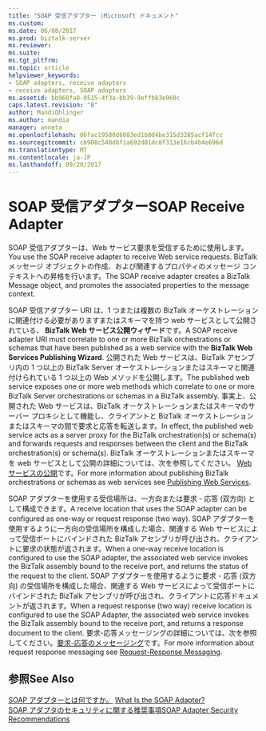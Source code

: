 ```yaml
---
title: "SOAP 受信アダプター |Microsoft ドキュメント"
ms.custom: 
ms.date: 06/08/2017
ms.prod: biztalk-server
ms.reviewer: 
ms.suite: 
ms.tgt_pltfrm: 
ms.topic: article
helpviewer_keywords:
- SOAP adapters, receive adapters
- receive adapters, SOAP adapters
ms.assetid: bb968fa8-0515-4f3a-bb39-9effb83e960c
caps.latest.revision: "8"
author: MandiOhlinger
ms.author: mandia
manager: anneta
ms.openlocfilehash: 06fac19580d6083ed1b0d4be315d3285acf14fcc
ms.sourcegitcommit: cb908c540d8f1a692d01dc8f313e16cb4b4e696d
ms.translationtype: MT
ms.contentlocale: ja-JP
ms.lasthandoff: 09/20/2017
---
```

# <a name="soap-receive-adapter"></a><span data-ttu-id="0d5f4-102">SOAP 受信アダプター</span><span class="sxs-lookup"><span data-stu-id="0d5f4-102">SOAP Receive Adapter</span></span>
<span data-ttu-id="0d5f4-103">SOAP 受信アダプターは、Web サービス要求を受信するために使用します。</span><span class="sxs-lookup"><span data-stu-id="0d5f4-103">You use the SOAP receive adapter to receive Web service requests.</span></span> <span data-ttu-id="0d5f4-104">BizTalk メッセージ オブジェクトの作成、および関連するプロパティのメッセージ コンテキストへの昇格を行います。</span><span class="sxs-lookup"><span data-stu-id="0d5f4-104">The SOAP receive adapter creates a BizTalk Message object, and promotes the associated properties to the message context.</span></span>  
  
 <span data-ttu-id="0d5f4-105">SOAP 受信アダプター URI は、1 つまたは複数の BizTalk オーケストレーションに関連付ける必要がありますまたはスキーマを持つ web サービスとして公開されている、 **BizTalk Web サービス公開ウィザード**です。</span><span class="sxs-lookup"><span data-stu-id="0d5f4-105">A SOAP receive adapter URI must correlate to one or more BizTalk orchestrations or schemas that have been published as a web service with the **BizTalk Web Services Publishing Wizard**.</span></span> <span data-ttu-id="0d5f4-106">公開された Web サービスは、BizTalk アセンブリ内の 1 つ以上の BizTalk Server オーケストレーションまたはスキーマと関連付けられている 1 つ以上の Web メソッドを公開します。</span><span class="sxs-lookup"><span data-stu-id="0d5f4-106">The published web service exposes one or more web methods which correlate to one or more BizTalk Server orchestrations or schemas in a BizTalk assembly.</span></span> <span data-ttu-id="0d5f4-107">事実上、公開された Web サービスは、BizTalk オーケストレーションまたはスキーマのサーバー プロキシとして機能し、クライアントと BizTalk オーケストレーションまたはスキーマの間で要求と応答を転送します。</span><span class="sxs-lookup"><span data-stu-id="0d5f4-107">In effect, the published web service acts as a server proxy for the BizTalk orchestration(s) or schema(s) and forwards requests and responses between the client and the BizTalk orchestration(s) or schema(s).</span></span> <span data-ttu-id="0d5f4-108">BizTalk オーケストレーションまたはスキーマを web サービスとして公開の詳細については、次を参照してください。 [Web サービスの公開](../core/publishing-web-services.md)です。</span><span class="sxs-lookup"><span data-stu-id="0d5f4-108">For more information about publishing BizTalk orchestrations or schemas as web services see [Publishing Web Services](../core/publishing-web-services.md).</span></span>  
  
 <span data-ttu-id="0d5f4-109">SOAP アダプターを使用する受信場所は、一方向または要求 - 応答 (双方向) として構成できます。</span><span class="sxs-lookup"><span data-stu-id="0d5f4-109">A receive location that uses the SOAP adapter can be configured as one-way or request response (two way).</span></span> <span data-ttu-id="0d5f4-110">SOAP アダプターを使用するように一方向の受信場所を構成した場合、関連する Web サービスによって受信ポートにバインドされた BizTalk アセンブリが呼び出され、クライアントに要求の状態が返されます。</span><span class="sxs-lookup"><span data-stu-id="0d5f4-110">When a one-way receive location is configured to use the SOAP adapter, the associated web service invokes the BizTalk assembly bound to the receive port, and returns the status of the request to the client.</span></span> <span data-ttu-id="0d5f4-111">SOAP アダプターを使用するように要求 - 応答 (双方向) の受信場所を構成した場合、関連する Web サービスによって受信ポートにバインドされた BizTalk アセンブリが呼び出され、クライアントに応答ドキュメントが返されます。</span><span class="sxs-lookup"><span data-stu-id="0d5f4-111">When a request response (two way) receive location is configured to use the SOAP Adapter, the associated web service invokes the BizTalk assembly bound to the receive port, and returns a response document to the client.</span></span> <span data-ttu-id="0d5f4-112">要求-応答メッセージングの詳細については、次を参照してください。[要求-応答のメッセージング](../core/request-response-messaging.md)です。</span><span class="sxs-lookup"><span data-stu-id="0d5f4-112">For more information about request response messaging see [Request-Response Messaging](../core/request-response-messaging.md).</span></span>  
  
## <a name="see-also"></a><span data-ttu-id="0d5f4-113">参照</span><span class="sxs-lookup"><span data-stu-id="0d5f4-113">See Also</span></span>  
 <span data-ttu-id="0d5f4-114">[SOAP アダプターとは何ですか。](../core/what-is-the-soap-adapter.md) </span><span class="sxs-lookup"><span data-stu-id="0d5f4-114">[What Is the SOAP Adapter?](../core/what-is-the-soap-adapter.md) </span></span>  
 [<span data-ttu-id="0d5f4-115">SOAP アダプタのセキュリティに関する推奨事項</span><span class="sxs-lookup"><span data-stu-id="0d5f4-115">SOAP Adapter Security Recommendations</span></span>](../core/soap-adapter-security-recommendations.md)